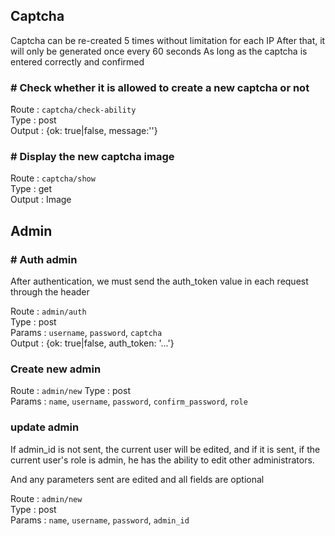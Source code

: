 ## Captcha

Captcha can be re-created 5 times without limitation for each IP
After that, it will only be generated once every 60 seconds
As long as the captcha is entered correctly and confirmed


### # Check whether it is allowed to create a new captcha or not

ًRoute : ``captcha/check-ability`` \
Type : post \
Output : {ok: true|false, message:''}

### # Display the new captcha image
Route : ``captcha/show`` \
Type : get \
Output : Image

## Admin

### # Auth admin
After authentication, we must send the auth_token value in each request through the header

Route : ``admin/auth`` \
Type : post \
Params : `username`, `password`, `captcha` \
Output : {ok: true|false, auth_token: '...'}


### Create new admin

Route : ``admin/new``
Type : post \
Params : `name`, `username`, `password`, `confirm_password`, `role`


### update admin
If admin_id is not sent, the current user will be edited, and if it is sent, if the current user's role is admin, he has the ability to edit other administrators.

And any parameters sent are edited and all fields are optional

Route : ``admin/new``\
Type : post \
Params : `name`, `username`, `password`, `admin_id`

